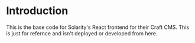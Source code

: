 # Introduction 
This is the base code for Solarity's React frontend for their Craft CMS. This is just for refernce and isn't deployed or developed from here.